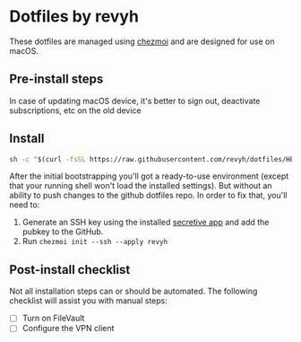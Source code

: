 # Dotfiles by revyh

These dotfiles are managed using [chezmoi](chezmoi.io) and are designed for use on macOS.

## Pre-install steps

In case of updating macOS device, it's better to sign out, deactivate subscriptions, etc on the old device

## Install

```sh
sh -c "$(curl -fsSL https://raw.githubusercontent.com/revyh/dotfiles/HEAD/bootstrap.zsh)"
```

After the initial bootstrapping you'll got a ready-to-use environment (except that your running shell won't load the installed settings). But without an ability to push changes to the github dotfiles repo. In order to fix that, you'll need to:
1. Generate an SSH key using the installed [secretive app](https://github.com/maxgoedjen/secretive) and add the pubkey to the GitHub.
1. Run `chezmoi init --ssh --apply revyh`

## Post-install checklist

Not all installation steps can or should be automated. The following checklist will assist you with manual steps:

- [ ] Turn on FileVault
- [ ] Configure the VPN client

